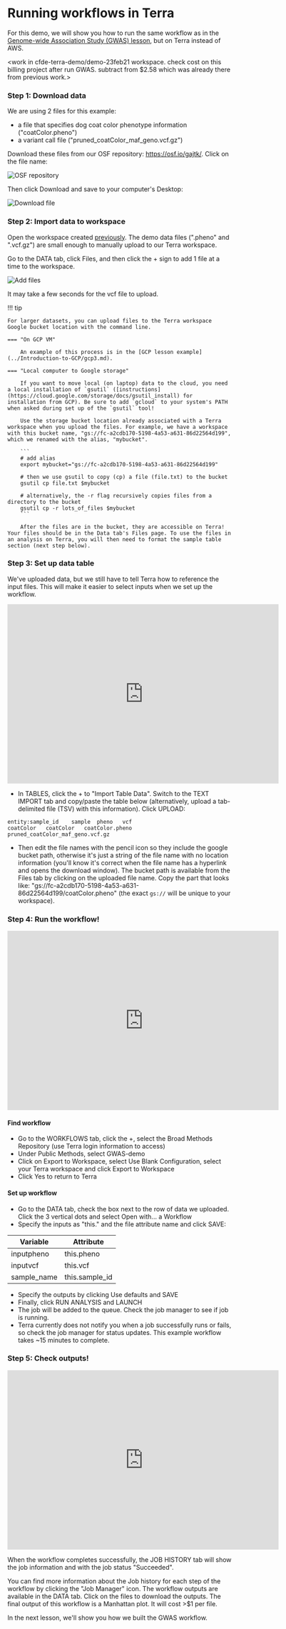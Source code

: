 # Running workflows in Terra

For this demo, we will show you how to run the same workflow as in the [Genome-wide Association Study (GWAS) lesson](../GWAS-in-the-cloud/index.md), but on Terra instead of AWS.

<work in cfde-terra-demo/demo-23feb21 workspace. check cost on this billing project after run GWAS. subtract from $2.58 which was already there from previous work.>

### Step 1: Download data

We are using 2 files for this example:

- a file that specifies dog coat color phenotype information ("coatColor.pheno")
- a variant call file ("pruned_coatColor_maf_geno.vcf.gz")

Download these files from our OSF repository: <https://osf.io/gajtk/>. Click on the file name:

![](./terra-imgs/osf-files.png "OSF repository")

Then click <span class="highlight_txt">Download</span> and save to your computer's Desktop:

![](./terra-imgs/osf-download.png "Download file")


### Step 2: Import data to workspace

Open the workspace created [previously](./2terra.md). The demo data files (".pheno" and ".vcf.gz") are small enough to manually upload to our Terra workspace.

Go to the <span class="highlight_txt">DATA</span> tab, click <span class="highlight_txt">Files</span>, and then click the <span class="highlight_txt">+</span> sign to add 1 file at a time to the workspace.

![](./terra-imgs/terra-add-files.png "Add files")

It may take a few seconds for the vcf file to upload.

!!! tip

    For larger datasets, you can upload files to the Terra workspace Google bucket location with the command line.

    === "On GCP VM"

        An example of this process is in the [GCP lesson example](../Introduction-to-GCP/gcp3.md).

    === "Local computer to Google storage"

        If you want to move local (on laptop) data to the cloud, you need a local installation of `gsutil` ([instructions](https://cloud.google.com/storage/docs/gsutil_install) for installation from GCP). Be sure to add `gcloud` to your system's PATH when asked during set up of the `gsutil` tool!

        Use the storage bucket location already associated with a Terra workspace when you upload the files. For example, we have a workspace with this bucket name, "gs://fc-a2cdb170-5198-4a53-a631-86d22564d199", which we renamed with the alias, "mybucket".

        ```
        # add alias
        export mybucket="gs://fc-a2cdb170-5198-4a53-a631-86d22564d199"

        # then we use gsutil to copy (cp) a file (file.txt) to the bucket
        gsutil cp file.txt $mybucket

        # alternatively, the -r flag recursively copies files from a directory to the bucket
        gsutil cp -r lots_of_files $mybucket
        ```

        After the files are in the bucket, they are accessible on Terra! Your files should be in the Data tab's Files page. To use the files in an analysis on Terra, you will then need to format the sample table section (next step below).

### Step 3: Set up data table

We've uploaded data, but we still have to tell Terra how to reference the input files. This will make it easier to select inputs when we set up the workflow.

<iframe id="kaltura_player" src="https://cdnapisec.kaltura.com/p/1770401/sp/177040100/embedIframeJs/uiconf_id/29032722/partner_id/1770401?iframeembed=true&playerId=kaltura_player&entry_id=1_hr10q0lo&flashvars[localizationCode]=en&amp;flashvars[leadWithHTML5]=true&amp;flashvars[sideBarContainer.plugin]=true&amp;flashvars[sideBarContainer.position]=left&amp;flashvars[sideBarContainer.clickToClose]=true&amp;flashvars[chapters.plugin]=true&amp;flashvars[chapters.layout]=vertical&amp;flashvars[chapters.thumbnailRotator]=false&amp;flashvars[streamSelector.plugin]=true&amp;flashvars[EmbedPlayer.SpinnerTarget]=videoHolder&amp;flashvars[dualScreen.plugin]=true&amp;flashvars[Kaltura.addCrossoriginToIframe]=true&amp;&wid=1_k8l7mh9q" width="608" height="402" allowfullscreen webkitallowfullscreen mozAllowFullScreen allow="autoplay *; fullscreen *; encrypted-media *" sandbox="allow-forms allow-same-origin allow-scripts allow-top-navigation allow-pointer-lock allow-popups allow-modals allow-orientation-lock allow-popups-to-escape-sandbox allow-presentation allow-top-navigation-by-user-activation" frameborder="0" title="Kaltura Player"></iframe>

- In <span class="highlight_txt">TABLES</span>, click the <span class="highlight_txt">+</span> to "Import Table Data". Switch to the <span class="highlight_txt">TEXT IMPORT</span> tab and copy/paste the table below (alternatively, upload a tab-delimited file (TSV) with this information). Click <span class="highlight_txt">UPLOAD</span>:

```
entity:sample_id	sample	pheno	vcf
coatColor	coatColor	coatColor.pheno	pruned_coatColor_maf_geno.vcf.gz
```

- Then edit the file names with the pencil icon so they include the google bucket path, otherwise it's just a string of the file name with no location information (you'll know it's correct when the file name has a hyperlink and opens the download window). The bucket path is available from the <span class="highlight_txt">Files</span> tab by clicking on the uploaded file name. Copy the part that looks like: "gs://fc-a2cdb170-5198-4a53-a631-86d22564d199/coatColor.pheno" (the exact `gs://` will be unique to your workspace).

### Step 4: Run the workflow!

<iframe id="kaltura_player" src="https://cdnapisec.kaltura.com/p/1770401/sp/177040100/embedIframeJs/uiconf_id/29032722/partner_id/1770401?iframeembed=true&playerId=kaltura_player&entry_id=1_quwi5729&flashvars[localizationCode]=en&amp;flashvars[leadWithHTML5]=true&amp;flashvars[sideBarContainer.plugin]=true&amp;flashvars[sideBarContainer.position]=left&amp;flashvars[sideBarContainer.clickToClose]=true&amp;flashvars[chapters.plugin]=true&amp;flashvars[chapters.layout]=vertical&amp;flashvars[chapters.thumbnailRotator]=false&amp;flashvars[streamSelector.plugin]=true&amp;flashvars[EmbedPlayer.SpinnerTarget]=videoHolder&amp;flashvars[dualScreen.plugin]=true&amp;flashvars[Kaltura.addCrossoriginToIframe]=true&amp;&wid=1_gumloey7" width="608" height="402" allowfullscreen webkitallowfullscreen mozAllowFullScreen allow="autoplay *; fullscreen *; encrypted-media *" sandbox="allow-forms allow-same-origin allow-scripts allow-top-navigation allow-pointer-lock allow-popups allow-modals allow-orientation-lock allow-popups-to-escape-sandbox allow-presentation allow-top-navigation-by-user-activation" frameborder="0" title="Kaltura Player"></iframe>

#### Find workflow
- Go to the <span class="highlight_txt">WORKFLOWS</span> tab, click the <span class="highlight_txt">+</span>, select the <span class="highlight_txt">Broad Methods Repository</span> (use Terra login information to access)
- Under <span class="highlight_txt">Public Methods</span>, select <span class="highlight_txt">GWAS-demo</span>
- Click on <span class="highlight_txt">Export to Workspace</span>, select <span class="highlight_txt">Use Blank Configuration</span>, select your Terra workspace and click <span class="highlight_txt">Export to Workspace</span>
- Click <span class="highlight_txt">Yes</span> to return to Terra

#### Set up workflow
- Go to the <span class="highlight_txt">DATA</span> tab, check the box next to the row of data we uploaded. Click the 3 vertical dots and select <span class="highlight_txt">Open with...</span> a <span class="highlight_txt">Workflow</span>
- Specify the inputs as "this." and the file attribute name and click <span class="highlight_txt">SAVE</span>:

Variable | Attribute
--- | ---
inputpheno | this.pheno
inputvcf | this.vcf
sample_name | this.sample_id

- Specify the outputs by clicking <span class="highlight_txt">Use defaults</span> and <span class="highlight_txt">SAVE</span>
- Finally, click <span class="highlight_txt">RUN ANALYSIS</span> and <span class="highlight_txt">LAUNCH</span>
- The job will be added to the queue. Check the job manager to see if job is running.
- Terra currently does not notify you when a job successfully runs or fails, so check the job manager for status updates. This example workflow takes ~15 minutes to complete.

### Step 5: Check outputs!

<iframe id="kaltura_player" src="https://cdnapisec.kaltura.com/p/1770401/sp/177040100/embedIframeJs/uiconf_id/29032722/partner_id/1770401?iframeembed=true&playerId=kaltura_player&entry_id=1_4aiosz9j&flashvars[localizationCode]=en&amp;flashvars[leadWithHTML5]=true&amp;flashvars[sideBarContainer.plugin]=true&amp;flashvars[sideBarContainer.position]=left&amp;flashvars[sideBarContainer.clickToClose]=true&amp;flashvars[chapters.plugin]=true&amp;flashvars[chapters.layout]=vertical&amp;flashvars[chapters.thumbnailRotator]=false&amp;flashvars[streamSelector.plugin]=true&amp;flashvars[EmbedPlayer.SpinnerTarget]=videoHolder&amp;flashvars[dualScreen.plugin]=true&amp;flashvars[Kaltura.addCrossoriginToIframe]=true&amp;&wid=1_4z5fljx2" width="608" height="402" allowfullscreen webkitallowfullscreen mozAllowFullScreen allow="autoplay *; fullscreen *; encrypted-media *" sandbox="allow-forms allow-same-origin allow-scripts allow-top-navigation allow-pointer-lock allow-popups allow-modals allow-orientation-lock allow-popups-to-escape-sandbox allow-presentation allow-top-navigation-by-user-activation" frameborder="0" title="Kaltura Player"></iframe>

When the workflow completes successfully, the <span class="highlight_txt">JOB HISTORY</span> tab will show the job information and with the job status "Succeeded".

You can find more information about the Job history for each step of the workflow by clicking the "Job Manager" icon. The workflow outputs are available in the <span class="highlight_txt">DATA</span> tab. Click on the files to download the outputs. The final output of this workflow is a Manhattan plot. It will cost >$1 per file.

In the next lesson, we'll show you how we built the GWAS workflow.

